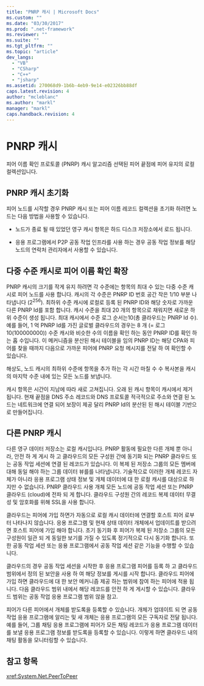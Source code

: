 ```yaml
---
title: "PNRP 캐시 | Microsoft Docs"
ms.custom: ""
ms.date: "03/30/2017"
ms.prod: ".net-framework"
ms.reviewer: ""
ms.suite: ""
ms.tgt_pltfrm: ""
ms.topic: "article"
dev_langs: 
  - "VB"
  - "CSharp"
  - "C++"
  - "jsharp"
ms.assetid: 270068d9-1b6b-4eb9-9e14-e02326bb88df
caps.latest.revision: 4
author: "mcleblanc"
ms.author: "markl"
manager: "markl"
caps.handback.revision: 4
---
```

# PNRP 캐시
피어 이름 확인 프로토콜 \(PNRP\) 캐시 알고리즘 선택된 피어 끝점에 피어 유지의 로컬 컬렉션입니다.  
  
## PNRP 캐시 초기화  
 피어 노드를 시작할 경우 PNRP 캐시 또는 피어 이름 레코드 컬렉션을 초기화 하려면 노드는 다음 방법을 사용할 수 있습니다.  
  
-   노드가 종료 될 때 있었던 영구 캐시 항목은 하드 디스크 저장소에서 로드 됩니다.  
  
-   응용 프로그램에서 P2P 공동 작업 인프라를 사용 하는 경우 공동 작업 정보를 해당 노드의 연락처 관리자에서 사용할 수 있습니다.  
  
## 다중 수준 캐시로 피어 이름 확인 확장  
 PNRP 캐시의 크기를 작게 유지 하려면 각 수준에는 항목의 최대 수 있는 다중 수준 캐시로 피어 노드를 사용 합니다.  캐시의 각 수준은 PNRP ID 번호 공간 작은 1\/10 부분 나타냅니다 \(2<sup>256</sup>\).  최하위 수준 캐시에 로컬로 등록 된 PNRP ID와 해당 숫자로 가까운 다른 PNRP Id를 포함 합니다.  캐시 수준을 최대 20 개의 항목으로 채워지면 새로운 하위 수준이 생성 됩니다.  최대 캐시에서 수준 로그 순서는10\(총 클라우드는 PNRP Id 수\).  예를 들어, 1 억 PNRP Id를 가진 글로벌 클라우드의 경우는 8 개 \(\= 로그10\(100000000\)\) 수준 캐시와 비슷한 수의 이름을 확인 하는 동안 PNRP ID를 확인 하는 홉 수입니다.  이 메커니즘을 분산된 해시 테이블을 임의 PNRP ID는 해당 CPA와 피어를 찾을 때까지 다음으로 가까운 피어에 PNRP 요청 메시지를 전달 하 여 확인할 수 있습니다.  
  
 해상도, 노드 캐시의 최하위 수준에 항목을 추가 하는 각 시간 마칠 수 수 복사본을 캐시의 마지막 수준 내에 있는 모든 노드를 보냅니다.  
  
 캐시 항목은 시간이 지남에 따라 새로 고쳐집니다.  오래 된 캐시 항목이 캐시에서 제거 됩니다.  현재 끝점을 DNS 주소 레코드와 DNS 프로토콜 적극적으로 주소와 연결 된 노드는 네트워크에 연결 되어 보장이 제공 달리 PNRP Id의 분산된 된 해시 테이블 기반으로 만들어집니다.  
  
## 다른 PNRP 캐시  
 다른 영구 데이터 저장소는 로컬 캐시입니다.  PNRP 활동에 필요한 다른 개체 뿐 아니라, 안전 하 게 게시 하 고 클라우드의 모든 구성원 간에 동기화 되는 PNRP 클라우드 또는 공동 작업 세션에 연결 된 레코드가 있습니다.  이 복제 된 저장소 그룹의 모든 멤버에 대해 동일 해야 하는 그룹 데이터 뷰를를 나타냅니다.  기술적으로 이러한 개체 레코드 자체가 아니라 응용 프로그램 상태 정보 및 개체 데이터에 대 한 로컬 캐시를 대상으로 하지만 수 없습니다.  PNRP 클라우드 사용 개체 모든 노드에 공동 작업 세션 또는 PNRP 클라우드 \(cloud\)에 전파 되 게 합니다.  클라우드 구성원 간의 레코드 복제 데이터 무결성 및 암호화를 위해 SSL을 사용 합니다.  
  
 클라우드는 피어에 가입 하면가 자동으로 로컬 캐시 데이터에 연결할 호스트 피어 로부터 나타나지 않습니다. 응용 프로그램 및 현재 상태 데이터 개체에서 업데이트를 받으려면 호스트 피어에 가입 해야 합니다.  초기 동기화 후 피어가 복제 된 저장소 그룹의 모든 구성원이 일관 되 게 동일한 보기를 가질 수 있도록 정기적으로 다시 동기화 합니다.  또한 공동 작업 세션 또는 응용 프로그램에서 공동 작업 세션 같은 기능을 수행할 수 있습니다.  
  
 클라우드의 경우 공동 작업 세션을 시작한 후 응용 프로그램 피어를 등록 하 고 클라우드 범위에서 정의 된 보안을 사용 하 여 해당 정보를 게시를 시작 합니다.  클라우드 피어에 가입 하면 클라우드에 대 한 보안 메커니즘 제공 하는 범위에 참여 하는 피어에 적용 됩니다.  다음 클라우드 범위 내에서 해당 레코드를 안전 하 게 게시할 수 있습니다.  클라우드 범위는 공동 작업 응용 프로그램 범위 않을 참고.  
  
 피어가 다른 피어에서 개체를 받도록을 등록할 수 있습니다.  개체가 업데이트 되 면 공동 작업 응용 프로그램에 알리는 및 새 개체는 응용 프로그램의 모든 구독자로 전달 됩니다.  예를 들어, 그룹 채팅 응용 프로그램에 피어가 모든 채팅 레코드가 응용 프로그램 데이터를 보낼 응용 프로그램 정보를 받도록을 등록할 수 있습니다.  이렇게 하면 클라우드 내의 채팅 활동을 모니터링할 수 있습니다.  
  
## 참고 항목  
 <xref:System.Net.PeerToPeer>